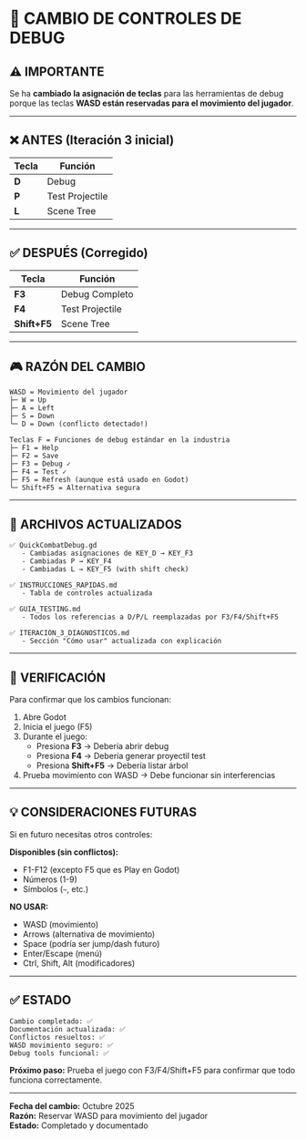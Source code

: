 # 🔑 CAMBIO DE CONTROLES DE DEBUG

## ⚠️ IMPORTANTE

Se ha **cambiado la asignación de teclas** para las herramientas de debug porque las teclas **WASD están reservadas para el movimiento del jugador**.

---

## ❌ ANTES (Iteración 3 inicial)

| Tecla | Función |
|-------|---------|
| **D** | Debug | ❌ CONFLICTO: D = Down movement
| **P** | Test Projectile | ⚠️ Sin conflicto pero confuso
| **L** | Scene Tree | ⚠️ Sin conflicto pero confuso

---

## ✅ DESPUÉS (Corregido)

| Tecla | Función |
|-------|---------|
| **F3** | Debug Completo | ✅ Tecla estándar, sin conflictos
| **F4** | Test Projectile | ✅ Tecla estándar, sin conflictos
| **Shift+F5** | Scene Tree | ✅ Combinación segura

---

## 🎮 RAZÓN DEL CAMBIO

```
WASD = Movimiento del jugador
├─ W = Up
├─ A = Left
├─ S = Down
└─ D = Down (conflicto detectado!)

Teclas F = Funciones de debug estándar en la industria
├─ F1 = Help
├─ F2 = Save
├─ F3 = Debug ✓
├─ F4 = Test ✓
├─ F5 = Refresh (aunque está usado en Godot)
└─ Shift+F5 = Alternativa segura
```

---

## 📝 ARCHIVOS ACTUALIZADOS

```
✅ QuickCombatDebug.gd
   - Cambiadas asignaciones de KEY_D → KEY_F3
   - Cambiadas P → KEY_F4
   - Cambiadas L → KEY_F5 (with shift check)

✅ INSTRUCCIONES_RAPIDAS.md
   - Tabla de controles actualizada

✅ GUIA_TESTING.md
   - Todos los referencias a D/P/L reemplazadas por F3/F4/Shift+F5

✅ ITERACION_3_DIAGNOSTICOS.md
   - Sección "Cómo usar" actualizada con explicación
```

---

## 🎯 VERIFICACIÓN

Para confirmar que los cambios funcionan:

1. Abre Godot
2. Inicia el juego (F5)
3. Durante el juego:
   - Presiona **F3** → Debería abrir debug
   - Presiona **F4** → Debería generar proyectil test
   - Presiona **Shift+F5** → Debería listar árbol
4. Prueba movimiento con WASD → Debe funcionar sin interferencias

---

## 💡 CONSIDERACIONES FUTURAS

Si en futuro necesitas otros controles:

**Disponibles (sin conflictos):**
- F1-F12 (excepto F5 que es Play en Godot)
- Números (1-9)
- Símbolos (`~`, etc.)

**NO USAR:**
- WASD (movimiento)
- Arrows (alternativa de movimiento)
- Space (podría ser jump/dash futuro)
- Enter/Escape (menú)
- Ctrl, Shift, Alt (modificadores)

---

## ✅ ESTADO

```
Cambio completado: ✅
Documentación actualizada: ✅
Conflictos resueltos: ✅
WASD movimiento seguro: ✅
Debug tools funcional: ✅
```

**Próximo paso:** Prueba el juego con F3/F4/Shift+F5 para confirmar que todo funciona correctamente.

---

**Fecha del cambio:** Octubre 2025  
**Razón:** Reservar WASD para movimiento del jugador  
**Estado:** Completado y documentado
